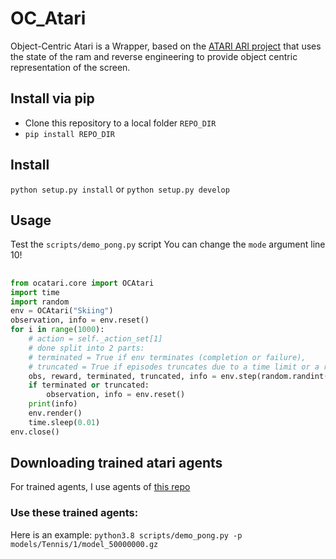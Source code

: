 # OC_Atari


Object-Centric Atari is a Wrapper, based on the [ATARI ARI project](https://github.com/mila-iqia/atari-representation-learning) that uses the state of the ram and reverse engineering to provide object centric representation of the screen.

## Install via pip
- Clone this repository to a local folder `REPO_DIR`  
- `pip install REPO_DIR`


## Install
`python setup.py install` or `python setup.py develop`


## Usage
Test the `scripts/demo_pong.py` script
You can change the `mode` argument line 10!


##
```py
from ocatari.core import OCAtari
import time
import random
env = OCAtari("Skiing")
observation, info = env.reset()
for i in range(1000):
    # action = self._action_set[1]
    # done split into 2 parts:
    # terminated = True if env terminates (completion or failure),
    # truncated = True if episodes truncates due to a time limit or a reason that is not defined of the task
    obs, reward, terminated, truncated, info = env.step(random.randint(0, 2))
    if terminated or truncated:
        observation, info = env.reset()
    print(info)
    env.render()
    time.sleep(0.01)
env.close()
```

## Downloading trained atari agents
For trained agents, I use agents of [this repo](https://github.com/floringogianu/atari-agents)

### Use these trained agents:
Here is an example:
`python3.8 scripts/demo_pong.py -p models/Tennis/1/model_50000000.gz`
